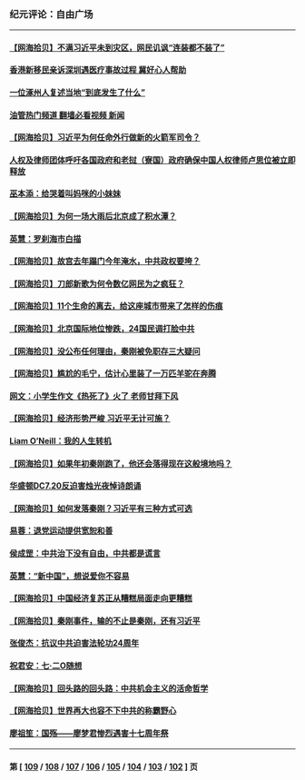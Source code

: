 ### 纪元评论：自由广场
---
#### [【网海拾贝】不满习近平未到灾区，网民讥讽“连装都不装了”](../../pages/nsc993/n14048563.md?08060330) 
#### [香港新移民亲诉深圳遇医疗事故过程 冀好心人帮助](../../pages/nsc993/n14048634.md?08060330) 
#### [一位涿州人复述当地“到底发生了什么”](../../pages/nsc993/n14047953.md?08060330) 
#### [油管热门频道 翻墙必看视频 新闻](ok?08060330)
#### [【网海拾贝】习近平为何任命外行做新的火箭军司令？](../../pages/nsc993/n14047943.md?08060330) 
#### [人权及律师团体呼吁各国政府和老挝（寮国）政府确保中国人权律师卢思位被立即释放](../../pages/nsc993/n14047243.md?08060330) 
#### [巫本添：给哭着叫妈咪的小妹妹](../../pages/nsc993/n14047233.md?08060330) 
#### [【网海拾贝】为何一场大雨后北京成了积水潭？](../../pages/nsc993/n14047211.md?08060330) 
#### [英慧：罗刹海市白描](../../pages/nsc993/n14046376.md?08060330) 
#### [【网海拾贝】故宫去年蹋门今年淹水，中共政权要垮？](../../pages/nsc993/n14045749.md?08060330) 
#### [【网海拾贝】刀郎新歌为何令数亿网民为之疯狂？](../../pages/nsc993/n14045030.md?08060330) 
#### [【网海拾贝】11个生命的离去，给这座城市带来了怎样的伤痕](../../pages/nsc993/n14044808.md?08060330) 
#### [【网海拾贝】北京国际地位惨跌，24国民调打脸中共](../../pages/nsc993/n14044570.md?08060330) 
#### [【网海拾贝】没公布任何理由，秦刚被免职存三大疑问](../../pages/nsc993/n14044130.md?08060330) 
#### [【网海拾贝】尴尬的毛宁，估计心里装了一万匹羊驼在奔腾](../../pages/nsc993/n14043593.md?08060330) 
#### [网文：小学生作文《热死了》火了 老师甘拜下风](../../pages/nsc993/n14043061.md?08060330) 
#### [【网海拾贝】经济形势严峻 习近平无计可施？](../../pages/nsc993/n14042096.md?08060330) 
#### [Liam O’Neill：我的人生转机](../../pages/nsc993/n14042056.md?08060330) 
#### [【网海拾贝】如果年初秦刚跑了，他还会落得现在这般境地吗？](../../pages/nsc993/n14041401.md?08060330) 
#### [华盛顿DC7.20反迫害烛光夜悼诗朗诵](../../pages/nsc993/n14041055.md?08060330) 
#### [【网海拾贝】如何发落秦刚？习近平有三种方式可选](../../pages/nsc993/n14040297.md?08060330) 
#### [易蓉：退党运动提供宽恕和善](../../pages/nsc993/n14040280.md?08060330) 
#### [侯成罡：中共治下没有自由，中共都是谎言](../../pages/nsc993/n14039331.md?08060330) 
#### [英慧：“新中国”，想说爱你不容易](../../pages/nsc993/n14039324.md?08060330) 
#### [【网海拾贝】中国经济复苏正从糟糕局面走向更糟糕](../../pages/nsc993/n14039281.md?08060330) 
#### [【网海拾贝】秦刚事件，输的不止是秦刚，还有习近平](../../pages/nsc993/n14038423.md?08060330) 
#### [张俊杰：抗议中共迫害法轮功24周年](../../pages/nsc993/n14038104.md?08060330) 
#### [祝君安：七·二O随想](../../pages/nsc993/n14037469.md?08060330) 
#### [【网海拾贝】回头路的回头路：中共机会主义的活命哲学](../../pages/nsc993/n14036607.md?08060330) 
#### [【网海拾贝】世界再大也容不下中共的称霸野心](../../pages/nsc993/n14035979.md?08060330) 
#### [廖祖笙：国殇——廖梦君惨烈遇害十七周年祭](../../pages/nsc993/n14035636.md?08060330) 

---
#### 第 [ [109](./109.md?08060330) / [108](./108.md?08060330) / [107](./107.md?08060330) / [106](./106.md?08060330) / [105](./105.md?08060330) / [104](./104.md?08060330) / [103](./103.md?08060330) / [102](./102.md?08060330) ] 页
